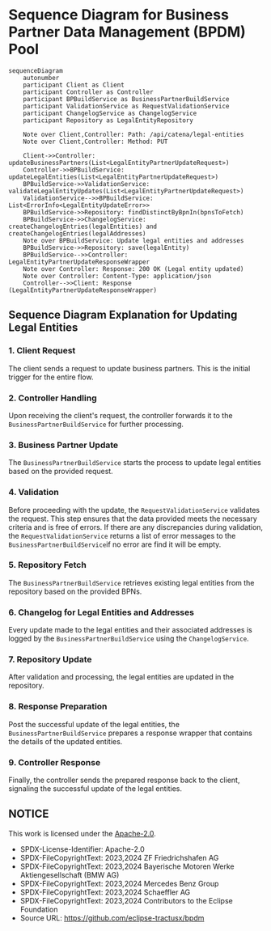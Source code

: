 # Sequence Diagram for Business Partner Data Management (BPDM) Pool

```mermaid
sequenceDiagram
    autonumber
    participant Client as Client
    participant Controller as Controller
    participant BPBuildService as BusinessPartnerBuildService
    participant ValidationService as RequestValidationService
    participant ChangelogService as ChangelogService
    participant Repository as LegalEntityRepository

    Note over Client,Controller: Path: /api/catena/legal-entities
    Note over Client,Controller: Method: PUT

    Client->>Controller: updateBusinessPartners(List<LegalEntityPartnerUpdateRequest>)
    Controller->>BPBuildService: updateLegalEntities(List<LegalEntityPartnerUpdateRequest>)
    BPBuildService->>ValidationService: validateLegalEntityUpdates(List<LegalEntityPartnerUpdateRequest>)
    ValidationService-->>BPBuildService: List<ErrorInfo<LegalEntityUpdateError>>
    BPBuildService->>Repository: findDistinctByBpnIn(bpnsToFetch) 
    BPBuildService->>ChangelogService: createChangelogEntries(legalEntities) and createChangelogEntries(legalAddresses)
    Note over BPBuildService: Update legal entities and addresses
    BPBuildService->>Repository: save(legalEntity)
    BPBuildService-->>Controller: LegalEntityPartnerUpdateResponseWrapper
    Note over Controller: Response: 200 OK (Legal entity updated)
    Note over Controller: Content-Type: application/json
    Controller-->>Client: Response (LegalEntityPartnerUpdateResponseWrapper)
```

## Sequence Diagram Explanation for Updating Legal Entities

### 1. **Client Request**

The client sends a request to update business partners. This is the initial trigger for the entire flow.

### 2. **Controller Handling**

Upon receiving the client's request, the controller forwards it to the `BusinessPartnerBuildService` for further processing.

### 3. **Business Partner Update**

The `BusinessPartnerBuildService` starts the process to update legal entities based on the provided request.

### 4. **Validation**

Before proceeding with the update, the `RequestValidationService` validates the request. This step ensures that the data provided meets the necessary criteria
and is free of errors. If there are any discrepancies during validation, the `RequestValidationService` returns a list of error messages to
the `BusinessPartnerBuildService`if no error are find it will be empty.

### 5. **Repository Fetch**

The `BusinessPartnerBuildService` retrieves existing legal entities from the repository based on the provided BPNs.

### 6. **Changelog for Legal Entities and Addresses**

Every update made to the legal entities and their associated addresses is logged by the `BusinessPartnerBuildService` using the `ChangelogService`.

### 7. **Repository Update**

After validation and processing, the legal entities are updated in the repository.

### 8. **Response Preparation**

Post the successful update of the legal entities, the `BusinessPartnerBuildService` prepares a response wrapper that contains the details of the updated
entities.

### 9. **Controller Response**

Finally, the controller sends the prepared response back to the client, signaling the successful update of the legal entities.

## NOTICE

This work is licensed under the [Apache-2.0](https://www.apache.org/licenses/LICENSE-2.0).

- SPDX-License-Identifier: Apache-2.0
- SPDX-FileCopyrightText: 2023,2024 ZF Friedrichshafen AG
- SPDX-FileCopyrightText: 2023,2024 Bayerische Motoren Werke Aktiengesellschaft (BMW AG)
- SPDX-FileCopyrightText: 2023,2024 Mercedes Benz Group
- SPDX-FileCopyrightText: 2023,2024 Schaeffler AG
- SPDX-FileCopyrightText: 2023,2024 Contributors to the Eclipse Foundation
- Source URL: https://github.com/eclipse-tractusx/bpdm

